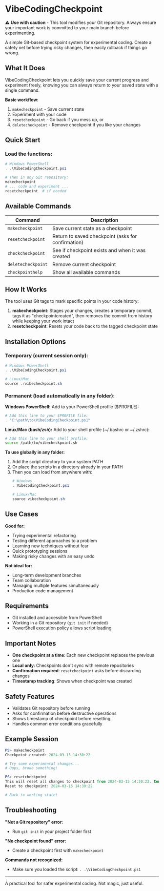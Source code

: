 # VibeCodingCheckpoint

⚠️ **Use with caution** - This tool modifies your Git repository. Always ensure your important work is committed to your main branch before experimenting.

A simple Git-based checkpoint system for experimental coding. Create a safety net before trying risky changes, then easily rollback if things go wrong.

## What It Does

VibeCodingCheckpoint lets you quickly save your current progress and experiment freely, knowing you can always return to your saved state with a single command.

**Basic workflow:**
1. `makecheckpoint` - Save current state
2. Experiment with your code
3. `resetcheckpoint` - Go back if you mess up, or
4. `deletecheckpoint` - Remove checkpoint if you like your changes

## Quick Start

### Load the functions:
```powershell
# Windows PowerShell
. .\VibeCodingCheckpoint.ps1

# Then in any Git repository:
makecheckpoint
# ... code and experiment ...
resetcheckpoint  # if needed
```

## Available Commands

| Command | Description |
|---------|-------------|
| `makecheckpoint` | Save current state as a checkpoint |
| `resetcheckpoint` | Return to saved checkpoint (asks for confirmation) |
| `checkcheckpoint` | See if checkpoint exists and when it was created |
| `deletecheckpoint` | Remove current checkpoint |
| `checkpointhelp` | Show all available commands |

## How It Works

The tool uses Git tags to mark specific points in your code history:

1. **makecheckpoint**: Stages your changes, creates a temporary commit, tags it as "checkpointcreated", then removes the commit from history while keeping your work intact
2. **resetcheckpoint**: Resets your code back to the tagged checkpoint state

## Installation Options

### Temporary (current session only):
```powershell
# Windows PowerShell
. .\VibeCodingCheckpoint.ps1

# Linux/Mac
source ./vibecheckpoint.sh
```

### Permanent (load automatically in any folder):

**Windows PowerShell:**
Add to your PowerShell profile ($PROFILE):
```powershell
# Add this line to your $PROFILE file:
. "C:\path\to\VibeCodingCheckpoint.ps1"
```

**Linux/Mac (bash/zsh):**
Add to your shell profile (~/.bashrc or ~/.zshrc):
```bash
# Add this line to your shell profile:
source /path/to/vibecheckpoint.sh
```

**To use globally in any folder:**
1. Add the script directory to your system PATH
2. Or place the scripts in a directory already in your PATH
3. Then you can load from anywhere with:
   ```powershell
   # Windows
   . VibeCodingCheckpoint.ps1
   
   # Linux/Mac
   source vibecheckpoint.sh
   ```

## Use Cases

**Good for:**
- Trying experimental refactoring
- Testing different approaches to a problem  
- Learning new techniques without fear
- Quick prototyping sessions
- Making risky changes with an easy undo

**Not ideal for:**
- Long-term development branches
- Team collaboration
- Managing multiple features simultaneously
- Production code management

## Requirements

- Git installed and accessible from PowerShell
- Working in a Git repository (`git init` if needed)
- PowerShell execution policy allows script loading

## Important Notes

- **One checkpoint at a time**: Each new checkpoint replaces the previous one
- **Local only**: Checkpoints don't sync with remote repositories  
- **Confirmation required**: `resetcheckpoint` asks before discarding changes
- **Timestamp tracking**: Shows when checkpoint was created

## Safety Features

- Validates Git repository before running
- Asks for confirmation before destructive operations
- Shows timestamp of checkpoint before resetting
- Handles common error conditions gracefully

## Example Session

```powershell
PS> makecheckpoint
Checkpoint created: 2024-03-15 14:30:22

# Try some experimental changes...
# Oops, broke something!

PS> resetcheckpoint
This will reset all changes to checkpoint from 2024-03-15 14:30:22. Continue? (y/N): y
Reset to checkpoint: 2024-03-15 14:30:22

# Back to working state!
```

## Troubleshooting

**"Not a Git repository" error:**
- Run `git init` in your project folder first

**"No checkpoint found" error:**  
- Create a checkpoint first with `makecheckpoint`

**Commands not recognized:**
- Make sure you loaded the script: `. .\VibeCodingCheckpoint.ps1`

---

A practical tool for safer experimental coding. Not magic, just useful.
